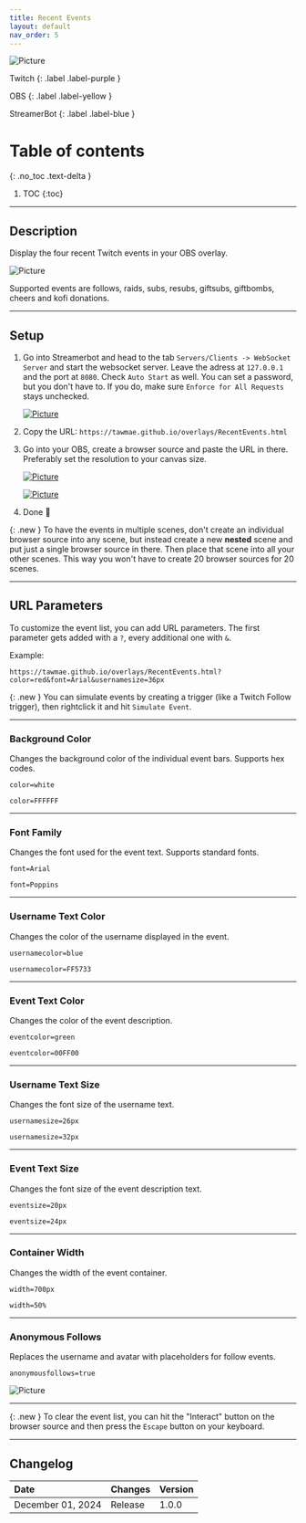 ```yaml
---
title: Recent Events
layout: default
nav_order: 5
---
```


![Picture](assets/general/title_recentevents.png)

Twitch
{: .label .label-purple }

OBS
{: .label .label-yellow }

StreamerBot
{: .label .label-blue }


# Table of contents
{: .no_toc .text-delta }

1. TOC
{:toc}

---



## <span class="iconify" data-icon="material-symbols:description-outline-sharp" data-inline="false"></span> Description
Display the four recent Twitch events in your OBS overlay.

![Picture](assets/media/recent_events_new_title_2.png)

Supported events are follows, raids, subs, resubs, giftsubs, giftbombs, cheers and kofi donations.

- - - -

## <span class="iconify" data-icon="tabler:tool" data-inline="false"></span> Setup

1. Go into Streamerbot and head to the tab `Servers/Clients -> WebSocket Server` and start the websocket server. Leave the adress at `127.0.0.1` and the port at `8080`. Check `Auto Start` as well. You can set a password, but you don't have to. If you do, make sure `Enforce for All Requests` stays unchecked.

   [![Picture](assets/media/notif_sb.png)](https://tawmae.github.io/assets/media/notif_sb.png)
   
2. Copy the URL: `https://tawmae.github.io/overlays/RecentEvents.html`
   
3. Go into your OBS, create a browser source and paste the URL in there. Preferably set the resolution to your canvas size.
   
   [![Picture](assets/media/notif_obs_1.png)](https://tawmae.github.io/assets/media/notif_obs_1.png)
   
   [![Picture](assets/media/recent_events_new_obs_1.png)](https://tawmae.github.io/assets/media/recent_events_new_obs_1.png)
   
4. Done 🥳

{: .new }
To have the events in multiple scenes, don't create an individual browser source into any scene, but instead create a new **nested** scene and put just a single browser source in there. Then place that scene into all your other scenes. This way you won't have to create 20 browser sources for 20 scenes.

- - - -

## <span class="iconify" data-icon="material-symbols:dataset-linked-sharp" data-inline="false"></span> URL Parameters 

To customize the event list, you can add URL parameters. The first parameter gets added with a `?`, every additional one with `&`.

Example:  
```
https://tawmae.github.io/overlays/RecentEvents.html?color=red&font=Arial&usernamesize=36px
```

{: .new }
You can simulate events by creating a trigger (like a Twitch Follow trigger), then rightclick it and hit `Simulate Event`. 

---

### <span class="iconify" data-icon="ion:color-palette" data-inline="false"></span> Background Color

Changes the background color of the individual event bars. Supports hex codes.

`color=white`

`color=FFFFFF`

---

### <span class="iconify" data-icon="mdi:format-font" data-inline="false"></span> Font Family

Changes the font used for the event text. Supports standard fonts.

`font=Arial`

`font=Poppins`

---

### <span class="iconify" data-icon="mdi:account" data-inline="false"></span> Username Text Color

Changes the color of the username displayed in the event.

`usernamecolor=blue`

`usernamecolor=FF5733`

---

### <span class="iconify" data-icon="mdi:format-color-text" data-inline="false"></span> Event Text Color

Changes the color of the event description.

`eventcolor=green`

`eventcolor=00FF00`

---

### <span class="iconify" data-icon="mdi:format-size" data-inline="false"></span> Username Text Size

Changes the font size of the username text.

`usernamesize=26px`

`usernamesize=32px`

---

### <span class="iconify" data-icon="mdi:format-size" data-inline="false"></span> Event Text Size

Changes the font size of the event description text.

`eventsize=20px`

`eventsize=24px`

---

### <span class="iconify" data-icon="mdi:view-column" data-inline="false"></span> Container Width

Changes the width of the event container.

`width=700px`

`width=50%`

---

### <span class="iconify" data-icon="mdi:account-circle-outline" data-inline="false"></span> Anonymous Follows

Replaces the username and avatar with placeholders for follow events.

`anonymousfollows=true`

![Picture](assets/media/recent_events_new_anon_follow.png)

---

{: .new }
To clear the event list, you can hit the "Interact" button on the browser source and then press the `Escape` button on your keyboard.

---

## <span class="iconify" data-icon="material-symbols:published-with-changes" data-inline="false"></span> Changelog

| Date        | Changes          | Version |
|:-------------|:------------------|:------------------|
| December 01, 2024           | Release | 1.0.0 |
